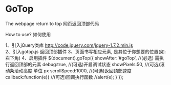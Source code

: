 GoTop
=====

The webpage return to top 网页返回顶部代码

How to use? 如何使用

  1、引入jQuery类库  http://code.jquery.com/jquery-1.7.2.min.js<br />
  2、引入gotop.js 返回顶部插件
  3、页面书写相应元素, 是其位于你想要的位置(如: 右下角)
  4、启用插件
      $(document).goTop({
      		showAfter:'#goTop',	  //(必选) 需执行返回顶部的元素
      		debug:true,			      //(可选)开启调试状态
      		showPixels:50,		    //(可选)滚动条滚动高度 单位 px
      		scrollSpeed:1000,	    //(可选)返回顶部速度
      		callback:function(e){ //(可选)回调执行函数
      			//alert(e);
      		}
	    });
